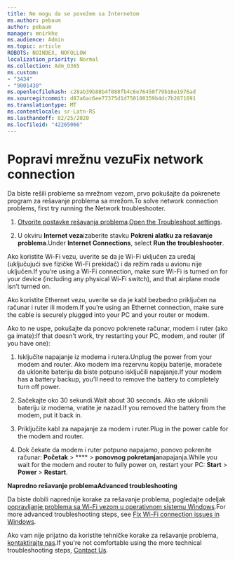 ```yaml
---
title: Ne mogu da se povežem sa Internetom
ms.author: pebaum
author: pebaum
manager: mnirkhe
ms.audience: Admin
ms.topic: article
ROBOTS: NOINDEX, NOFOLLOW
localization_priority: Normal
ms.collection: Adm_O365
ms.custom:
- "3434"
- "9001438"
ms.openlocfilehash: c28ab39b88b4f088fb4c6e76450f79b16e1976ad
ms.sourcegitcommit: d87a6ac6ee77375d1d750100359b4dc7b2871691
ms.translationtype: MT
ms.contentlocale: sr-Latn-RS
ms.lasthandoff: 02/25/2020
ms.locfileid: "42265066"
---
```

# <a name="fix-network-connection"></a><span data-ttu-id="429df-102">Popravi mrežnu vezu</span><span class="sxs-lookup"><span data-stu-id="429df-102">Fix network connection</span></span>

<span data-ttu-id="429df-103">Da biste rešili probleme sa mrežnom vezom, prvo pokušajte da pokrenete program za rešavanje problema sa mrežom.</span><span class="sxs-lookup"><span data-stu-id="429df-103">To solve network connection problems, first try running the Network troubleshooter.</span></span> 

1. <span data-ttu-id="429df-104">[Otvorite postavke rešavanja problema](ms-settings:troubleshoot).</span><span class="sxs-lookup"><span data-stu-id="429df-104">[Open the Troubleshoot settings](ms-settings:troubleshoot).</span></span>

2. <span data-ttu-id="429df-105">U okviru **Internet veza**izaberite stavku **Pokreni alatku za rešavanje problema**.</span><span class="sxs-lookup"><span data-stu-id="429df-105">Under **Internet Connections**, select **Run the troubleshooter**.</span></span>

<span data-ttu-id="429df-106">Ako koristite Wi-Fi vezu, uverite se da je Wi-Fi uključen za uređaj (uključujući sve fizičke Wi-Fi prekidač) i da režim rada u avionu nije uključen.</span><span class="sxs-lookup"><span data-stu-id="429df-106">If you’re using a Wi-Fi connection, make sure Wi-Fi is turned on for your device (including any physical Wi-Fi switch), and that airplane mode isn’t turned on.</span></span>

<span data-ttu-id="429df-107">Ako koristite Ethernet vezu, uverite se da je kabl bezbedno priključen na računar i ruter ili modem.</span><span class="sxs-lookup"><span data-stu-id="429df-107">If you’re using an Ethernet connection, make sure the cable is securely plugged into your PC and your router or modem.</span></span>

<span data-ttu-id="429df-108">Ako to ne uspe, pokušajte da ponovo pokrenete računar, modem i ruter (ako ga imate):</span><span class="sxs-lookup"><span data-stu-id="429df-108">If that doesn't work, try restarting your PC, modem, and router (if you have one):</span></span>

1. <span data-ttu-id="429df-109">Isključite napajanje iz modema i rutera.</span><span class="sxs-lookup"><span data-stu-id="429df-109">Unplug the power from your modem and router.</span></span> <span data-ttu-id="429df-110">Ako modem ima rezervnu kopiju baterije, moraćete da uklonite bateriju da biste potpuno isključili napajanje.</span><span class="sxs-lookup"><span data-stu-id="429df-110">If your modem has a battery backup, you’ll need to remove the battery to completely turn off power.</span></span>

2. <span data-ttu-id="429df-111">Sačekajte oko 30 sekundi.</span><span class="sxs-lookup"><span data-stu-id="429df-111">Wait about 30 seconds.</span></span> <span data-ttu-id="429df-112">Ako ste uklonili bateriju iz modema, vratite je nazad.</span><span class="sxs-lookup"><span data-stu-id="429df-112">If you removed the battery from the modem, put it back in.</span></span>

3. <span data-ttu-id="429df-113">Priključite kabl za napajanje za modem i ruter.</span><span class="sxs-lookup"><span data-stu-id="429df-113">Plug in the power cable for the modem and router.</span></span>

4. <span data-ttu-id="429df-114">Dok čekate da modem i ruter potpuno napajamo, ponovo pokrenite računar: **Početak** > \*\*\*\* > **ponovnog pokretanja**napajanja.</span><span class="sxs-lookup"><span data-stu-id="429df-114">While you wait for the modem and router to fully power on, restart your PC: **Start** > **Power** > **Restart**.</span></span>

<span data-ttu-id="429df-115">**Napredno rešavanje problema**</span><span class="sxs-lookup"><span data-stu-id="429df-115">**Advanced troubleshooting**</span></span>

<span data-ttu-id="429df-116">Da biste dobili naprednije korake za rešavanje problema, pogledajte odeljak [popravljanje problema sa Wi-Fi vezom u operativnom sistemu Windows](https://support.microsoft.com/help/10741?ocid=SMC10741%2F).</span><span class="sxs-lookup"><span data-stu-id="429df-116">For more advanced troubleshooting steps, see [Fix Wi-Fi connection issues in Windows](https://support.microsoft.com/help/10741?ocid=SMC10741%2F).</span></span> 

<span data-ttu-id="429df-117">Ako vam nije prijatno da koristite tehničke korake za rešavanje problema, [kontaktirajte nas](https://support.microsoft.com/contactus).</span><span class="sxs-lookup"><span data-stu-id="429df-117">If you're not comfortable using the more technical troubleshooting steps, [Contact Us](https://support.microsoft.com/contactus).</span></span>
